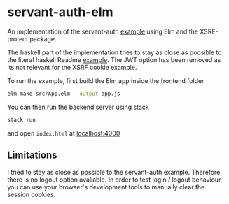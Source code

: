 # servant-auth-elm

An implementation of the servant-auth [example](https://github.com/haskell-servant/servant-auth) using Elm and the XSRF-protect package.

The haskell part of the implementation tries to stay as close as poosible to the literal haskell Readme [example](https://github.com/haskell-servant/servant-auth/blob/master/servant-auth-server/README.lhs). The JWT option has been removed as its not relevant for the XSRF cookie example.

To run the example, first build the Elm app inside the frontend folder

````bash
elm make src/App.elm --output app.js
````

You can then run the backend server using stack

````bash
stack run
````

and open `index.html` at [localhost:4000](http://localhost:4000/index.html)

## Limitations

I tried to stay as close as possible to the servant-auth example. Therefore, there is no logout option avaliable. In order to test login / logout behaviour, you can use your browser's development tools to manually clear the session cookies.